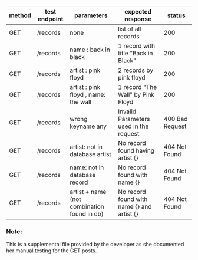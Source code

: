| method | test endpoint | parameters                                  | expected response                          | status          |
|--------|---------------|---------------------------------------------|--------------------------------------------|-----------------|
| GET    | /records      | none                                        | list of all records                        | 200             |
| GET    | /records      | name :  back in black                       | 1 record with title "Back in Black"        | 200             |
| GET    | /records      | artist :  pink floyd                        | 2 records by pink floyd                    | 200             |
| GET    | /records      | artist :  pink floyd , name: the wall       | 1 record "The Wall" by Pink Floyd          | 200             |
| GET    | /records      | wrong keyname any                           | Invalid Parameters used in the request     | 400 Bad Request |
| GET    | /records      | artist: not in database artist              | No record found having artist {}           | 404 Not Found   |
| GET    | /records      | name: not in database record                | No record found with name {}               | 404 Not Found   |
| GET    | /records      | artist + name (not combination found in db) | No record found with name {} and artist {} | 404 Not Found   |

### Note:

This is a supplemental file provided by the developer as she documented her manual testing for the GET posts.